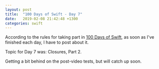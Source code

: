 ```yaml
---
layout: post
title:  "100 Days of Swift - Day 7"
date:   2019-02-08 21:42:48 +1300
categories: swift
---
```

According to the rules for taking part in [100 Days of Swift](https://www.hackingwithswift.com/100), as soon as I've finished each day, I have to post about it.

Topic for Day 7 was: Closures, Part 2.

Getting a bit behind on the post-video tests, but will catch up soon.
